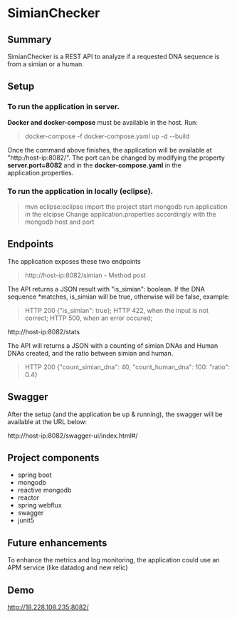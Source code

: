 # SimianChecker

## Summary
SimianChecker is a REST API to analyze if a requested DNA sequence is from a simian or a human. 

## Setup

### To run the application in server.
**Docker and docker-compose** must be available in the host. Run:
> docker-compose -f docker-compose.yaml up -d --build

Once the command above finishes, the application will be available at "http:/host-ip:8082/".
The port can be changed by modifying the property **server.port=8082** and in the **docker-compose.yaml** in the application.properties.

### To run the application in locally (eclipse).
> mvn eclipse:eclipse
> import the project
> start mongodb 
> run application in the elcipse
Change application.properties accordingly with the mongodb host and port

## Endpoints

The application exposes these two endpoints
> http://host-ip:8082/simian - Method post

The API returns a JSON result with "is_simian": boolean. If the DNA sequence *matches, is_simian will be true, otherwise
will be false, example:

> HTTP 200 {"is_simian": true};
> HTTP 422, when the input is not correct;
> HTTP 500, when an error occured;

http://host-ip:8082/stats

The API will returns a JSON with a counting of simian DNAs and Human DNAs created, and the ratio between simian and human.

> HTTP 200 {"count_simian_dna": 40, "count_human_dna": 100: "ratio": 0.4}


## Swagger

After the setup (and the application be up & running), the swagger will be available at the URL below:

http://host-ip:8082/swagger-ui/index.html#/

## Project components

- spring boot
- mongodb
- reactive mongodb
- reactor
- spring webflux
- swagger
- junit5

## Future enhancements

To enhance the metrics and log monitoring, the application could use an APM service (like datadog and new relic)

## Demo

http://18.228.108.235:8082/